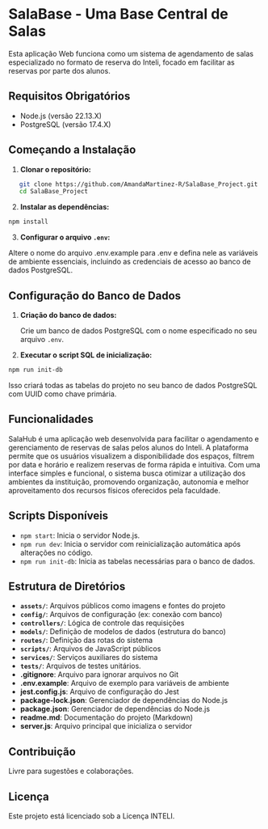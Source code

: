 # SalaBase - Uma Base Central de Salas

Esta aplicação Web funciona como um sistema de agendamento de salas especializado no formato de reserva do Inteli, focado em facilitar as reservas por parte dos alunos.

## Requisitos Obrigatórios

- Node.js (versão 22.13.X)
- PostgreSQL (versão 17.4.X)

## Começando a Instalação

1. **Clonar o repositório:**

```bash
   git clone https://github.com/AmandaMartinez-R/SalaBase_Project.git
   cd SalaBase_Project
```

2. **Instalar as dependências:**

```bash
npm install
```

3. **Configurar o arquivo `.env`:**

Altere o nome do arquivo .env.example para .env e defina nele as variáveis de ambiente essenciais, incluindo as credenciais de acesso ao banco de dados PostgreSQL.

## Configuração do Banco de Dados

1. **Criação do banco de dados:**

   Crie um banco de dados PostgreSQL com o nome especificado no seu arquivo `.env`.

2. **Executar o script SQL de inicialização:**

```bash
npm run init-db
```

Isso criará todas as tabelas do projeto no seu banco de dados PostgreSQL com UUID como chave primária.

## Funcionalidades

SalaHub é uma aplicação web desenvolvida para facilitar o agendamento e gerenciamento de reservas de salas pelos alunos do Inteli. A plataforma permite que os usuários visualizem a disponibilidade dos espaços, filtrem por data e horário e realizem reservas de forma rápida e intuitiva. Com uma interface simples e funcional, o sistema busca otimizar a utilização dos ambientes da instituição, promovendo organização, autonomia e melhor aproveitamento dos recursos físicos oferecidos pela faculdade.

## Scripts Disponíveis

- `npm start`: Inicia o servidor Node.js.
- `npm run dev`: Inicia o servidor com reinicialização automática após alterações no código.
- `npm run init-db`: Inicia as tabelas necessárias para o banco de dados.

## Estrutura de Diretórios

- **`assets/`**: Arquivos públicos como imagens e fontes do projeto
- **`config/`**: Arquivos de configuração (ex: conexão com banco)
- **`controllers/`**: Lógica de controle das requisições
- **`models/`**: Definição de modelos de dados (estrutura do banco)
- **`routes/`**: Definição das rotas do sistema
- **`scripts/`**: Arquivos de JavaScript públicos
- **`services/`**: Serviços auxiliares do sistema
- **`tests/`**: Arquivos de testes unitários.
- **.gitignore**: Arquivo para ignorar arquivos no Git
- **.env.example**: Arquivo de exemplo para variáveis de ambiente
- **jest.config.js**: Arquivo de configuração do Jest
- **package-lock.json**: Gerenciador de dependências do Node.js
- **package.json**: Gerenciador de dependências do Node.js
- **readme.md**: Documentação do projeto (Markdown)
- **server.js**: Arquivo principal que inicializa o servidor

## Contribuição

Livre para sugestões e colaborações.

## Licença

Este projeto está licenciado sob a Licença INTELI.
